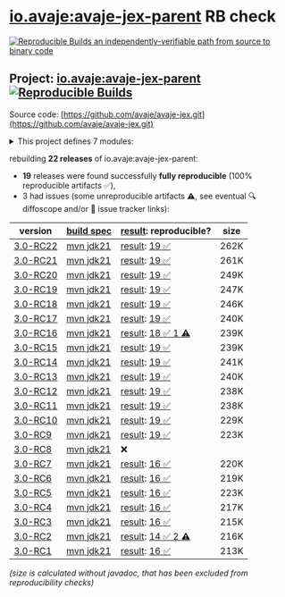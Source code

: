 [io.avaje:avaje-jex-parent](https://central.sonatype.com/artifact/io.avaje/avaje-jex-parent/versions) RB check
=======

[![Reproducible Builds](https://reproducible-builds.org/images/logos/rb.svg) an independently-verifiable path from source to binary code](https://reproducible-builds.org/)

## Project: [io.avaje:avaje-jex-parent](https://central.sonatype.com/artifact/io.avaje/avaje-jex-parent/versions) [![Reproducible Builds](https://img.shields.io/endpoint?url=https://raw.githubusercontent.com/jvm-repo-rebuild/reproducible-central/master/content/io/avaje/jex/badge.json)](https://github.com/jvm-repo-rebuild/reproducible-central/blob/master/content/io/avaje/jex/README.md)

Source code: [https://github.com/avaje/avaje-jex.git](https://github.com/avaje/avaje-jex.git)

<details><summary>This project defines 7 modules:</summary>

* [io.avaje:avaje-jex](https://central.sonatype.com/artifact/io.avaje/avaje-jex/overview)
* [io.avaje:avaje-jex-freemarker](https://central.sonatype.com/artifact/io.avaje/avaje-jex-freemarker/overview)
* [io.avaje:avaje-jex-htmx](https://central.sonatype.com/artifact/io.avaje/avaje-jex-htmx/overview)
* [io.avaje:avaje-jex-mustache](https://central.sonatype.com/artifact/io.avaje/avaje-jex-mustache/overview)
* [io.avaje:avaje-jex-parent](https://central.sonatype.com/artifact/io.avaje/avaje-jex-parent/overview)
* [io.avaje:avaje-jex-static-content](https://central.sonatype.com/artifact/io.avaje/avaje-jex-static-content/overview)
* [io.avaje:avaje-jex-test](https://central.sonatype.com/artifact/io.avaje/avaje-jex-test/overview)
</details>

rebuilding **22 releases** of io.avaje:avaje-jex-parent:
- **19** releases were found successfully **fully reproducible** (100% reproducible artifacts :white_check_mark:),
- 3 had issues (some unreproducible artifacts :warning:, see eventual :mag: diffoscope and/or :memo: issue tracker links):

| version | [build spec](/BUILDSPEC.md) | [result](https://reproducible-builds.org/docs/jvm/): reproducible? | size |
| -- | --------- | ------ | -- |
| [3.0-RC22](https://central.sonatype.com/artifact/io.avaje/avaje-jex-parent/3.0-RC22/pom) | [mvn jdk21](avaje-jex-3.0-RC22.buildspec) | [result](avaje-jex-parent-3.0-RC22.buildinfo): [19 :white_check_mark: ](avaje-jex-parent-3.0-RC22.buildcompare) | 262K |
| [3.0-RC21](https://central.sonatype.com/artifact/io.avaje/avaje-jex-parent/3.0-RC21/pom) | [mvn jdk21](avaje-jex-3.0-RC21.buildspec) | [result](avaje-jex-parent-3.0-RC21.buildinfo): [19 :white_check_mark: ](avaje-jex-parent-3.0-RC21.buildcompare) | 261K |
| [3.0-RC20](https://central.sonatype.com/artifact/io.avaje/avaje-jex-parent/3.0-RC20/pom) | [mvn jdk21](avaje-jex-3.0-RC20.buildspec) | [result](avaje-jex-parent-3.0-RC20.buildinfo): [19 :white_check_mark: ](avaje-jex-parent-3.0-RC20.buildcompare) | 249K |
| [3.0-RC19](https://central.sonatype.com/artifact/io.avaje/avaje-jex-parent/3.0-RC19/pom) | [mvn jdk21](avaje-jex-3.0-RC19.buildspec) | [result](avaje-jex-parent-3.0-RC19.buildinfo): [19 :white_check_mark: ](avaje-jex-parent-3.0-RC19.buildcompare) | 247K |
| [3.0-RC18](https://central.sonatype.com/artifact/io.avaje/avaje-jex-parent/3.0-RC18/pom) | [mvn jdk21](avaje-jex-3.0-RC18.buildspec) | [result](avaje-jex-parent-3.0-RC18.buildinfo): [19 :white_check_mark: ](avaje-jex-parent-3.0-RC18.buildcompare) | 246K |
| [3.0-RC17](https://central.sonatype.com/artifact/io.avaje/avaje-jex-parent/3.0-RC17/pom) | [mvn jdk21](avaje-jex-3.0-RC17.buildspec) | [result](avaje-jex-parent-3.0-RC17.buildinfo): [19 :white_check_mark: ](avaje-jex-parent-3.0-RC17.buildcompare) | 240K |
| [3.0-RC16](https://central.sonatype.com/artifact/io.avaje/avaje-jex-parent/3.0-RC16/pom) | [mvn jdk21](avaje-jex-3.0-RC16.buildspec) | [result](avaje-jex-parent-3.0-RC16.buildinfo): [18 :white_check_mark:  1 :warning:](avaje-jex-parent-3.0-RC16.buildcompare) | 239K |
| [3.0-RC15](https://central.sonatype.com/artifact/io.avaje/avaje-jex-parent/3.0-RC15/pom) | [mvn jdk21](avaje-jex-3.0-RC15.buildspec) | [result](avaje-jex-parent-3.0-RC15.buildinfo): [19 :white_check_mark: ](avaje-jex-parent-3.0-RC15.buildcompare) | 239K |
| [3.0-RC14](https://central.sonatype.com/artifact/io.avaje/avaje-jex-parent/3.0-RC14/pom) | [mvn jdk21](avaje-jex-3.0-RC14.buildspec) | [result](avaje-jex-parent-3.0-RC14.buildinfo): [19 :white_check_mark: ](avaje-jex-parent-3.0-RC14.buildcompare) | 241K |
| [3.0-RC13](https://central.sonatype.com/artifact/io.avaje/avaje-jex-parent/3.0-RC13/pom) | [mvn jdk21](avaje-jex-3.0-RC13.buildspec) | [result](avaje-jex-parent-3.0-RC13.buildinfo): [19 :white_check_mark: ](avaje-jex-parent-3.0-RC13.buildcompare) | 240K |
| [3.0-RC12](https://central.sonatype.com/artifact/io.avaje/avaje-jex-parent/3.0-RC12/pom) | [mvn jdk21](avaje-jex-3.0-RC12.buildspec) | [result](avaje-jex-parent-3.0-RC12.buildinfo): [19 :white_check_mark: ](avaje-jex-parent-3.0-RC12.buildcompare) | 238K |
| [3.0-RC11](https://central.sonatype.com/artifact/io.avaje/avaje-jex-parent/3.0-RC11/pom) | [mvn jdk21](avaje-jex-3.0-RC11.buildspec) | [result](avaje-jex-parent-3.0-RC11.buildinfo): [19 :white_check_mark: ](avaje-jex-parent-3.0-RC11.buildcompare) | 238K |
| [3.0-RC10](https://central.sonatype.com/artifact/io.avaje/avaje-jex-parent/3.0-RC10/pom) | [mvn jdk21](avaje-jex-3.0-RC10.buildspec) | [result](avaje-jex-parent-3.0-RC10.buildinfo): [19 :white_check_mark: ](avaje-jex-parent-3.0-RC10.buildcompare) | 229K |
| [3.0-RC9](https://central.sonatype.com/artifact/io.avaje/avaje-jex-parent/3.0-RC9/pom) | [mvn jdk21](avaje-jex-3.0-RC9.buildspec) | [result](avaje-jex-parent-3.0-RC9.buildinfo): [19 :white_check_mark: ](avaje-jex-parent-3.0-RC9.buildcompare) | 223K |
| [3.0-RC8](https://central.sonatype.com/artifact/io.avaje/avaje-jex-parent/3.0-RC8/pom) | [mvn jdk21](avaje-jex-3.0-RC8.buildspec) | :x: | |
| [3.0-RC7](https://central.sonatype.com/artifact/io.avaje/avaje-jex-parent/3.0-RC7/pom) | [mvn jdk21](avaje-jex-3.0-RC7.buildspec) | [result](avaje-jex-parent-3.0-RC7.buildinfo): [16 :white_check_mark: ](avaje-jex-parent-3.0-RC7.buildcompare) | 220K |
| [3.0-RC6](https://central.sonatype.com/artifact/io.avaje/avaje-jex-parent/3.0-RC6/pom) | [mvn jdk21](avaje-jex-3.0-RC6.buildspec) | [result](avaje-jex-parent-3.0-RC6.buildinfo): [16 :white_check_mark: ](avaje-jex-parent-3.0-RC6.buildcompare) | 219K |
| [3.0-RC5](https://central.sonatype.com/artifact/io.avaje/avaje-jex-parent/3.0-RC5/pom) | [mvn jdk21](avaje-jex-3.0-RC5.buildspec) | [result](avaje-jex-parent-3.0-RC5.buildinfo): [16 :white_check_mark: ](avaje-jex-parent-3.0-RC5.buildcompare) | 223K |
| [3.0-RC4](https://central.sonatype.com/artifact/io.avaje/avaje-jex-parent/3.0-RC4/pom) | [mvn jdk21](avaje-jex-3.0-RC4.buildspec) | [result](avaje-jex-parent-3.0-RC4.buildinfo): [16 :white_check_mark: ](avaje-jex-parent-3.0-RC4.buildcompare) | 217K |
| [3.0-RC3](https://central.sonatype.com/artifact/io.avaje/avaje-jex-parent/3.0-RC3/pom) | [mvn jdk21](avaje-jex-3.0-RC3.buildspec) | [result](avaje-jex-parent-3.0-RC3.buildinfo): [16 :white_check_mark: ](avaje-jex-parent-3.0-RC3.buildcompare) | 215K |
| [3.0-RC2](https://central.sonatype.com/artifact/io.avaje/avaje-jex-parent/3.0-RC2/pom) | [mvn jdk21](avaje-jex-3.0-RC2.buildspec) | [result](avaje-jex-parent-3.0-RC2.buildinfo): [14 :white_check_mark:  2 :warning:](avaje-jex-parent-3.0-RC2.buildcompare) | 216K |
| [3.0-RC1](https://central.sonatype.com/artifact/io.avaje/avaje-jex-parent/3.0-RC1/pom) | [mvn jdk21](avaje-jex-3.0-RC1.buildspec) | [result](avaje-jex-parent-3.0-RC1.buildinfo): [16 :white_check_mark: ](avaje-jex-parent-3.0-RC1.buildcompare) | 213K |

<i>(size is calculated without javadoc, that has been excluded from reproducibility checks)</i>
